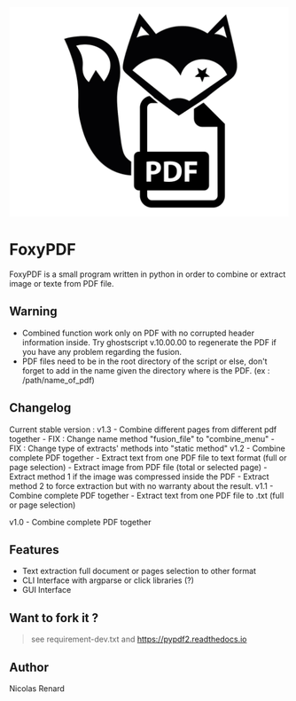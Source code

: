 ![](foxy_pdf_v1.png)

# FoxyPDF
FoxyPDF is a small program written in python in order to combine or extract image or texte from PDF file.


## Warning
- Combined function work only on PDF with no corrupted header information inside.
Try ghostscript v.10.00.00 to regenerate the PDF if you have any problem regarding the fusion.
- PDF files need to be in the root directory of the script or else, don't forget to
add in the name given the directory where is the PDF. (ex : /path/name_of_pdf)

## Changelog

Current stable version : v1.3
    - Combine different pages from different pdf together
    - FIX : Change name method "fusion_file" to "combine_menu"
    - FIX : Change type of extracts' methods into "static method"
v1.2
    - Combine complete PDF together
    - Extract text from one PDF file to text format (full or page selection)
    - Extract image from PDF file (total or selected page)
        - Extract method 1 if the image was compressed inside the PDF
        - Extract method 2 to force extraction but with no warranty about the result.
v1.1
    - Combine complete PDF together
    - Extract text from one PDF file to .txt (full or page selection)

v1.0
    - Combine complete PDF together

## Features

- Text extraction full document or pages selection to other format
- CLI Interface with argparse or click libraries (?)
- GUI Interface


## Want to fork it ?

 > see requirement-dev.txt and https://pypdf2.readthedocs.io

## Author

Nicolas Renard
